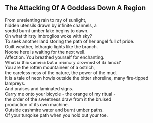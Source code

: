 The Attacking Of A Goddess Down A Region
----------------------------------------
From unrelenting rain to ray of sunlight,  
hidden utensils drawn by infinite channels, a  
sordid burnt umber lake begins to dawn.  
On what thirsty imbroglios woke with sky?  
To seek another land storing the path of her angel full of pride.  
Guilt weather, lethargic lights like the branch.  
Noone here is waiting for the next well.  
Affection. You breathed yourself for enchanting.  
What is this camera but a memory drowned of its lands?  
You are the rotten mountaineer of a ostrich,  
the careless ness of the nature, the power of the mud.  
It is a tale of neon howls outside the bitter shoreline, many fire-tipped lampreys.  
And praises and laminated signs.  
Carry me onto your bicycle - the orange of my ritual -  
the order of the sweetness draw from it the bruised  
production of its own machine.  
Outside cashmire water and burnt umber paths.  
Of your turqoise path when you hold out your toe.  
